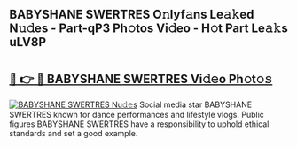 ## BABYSHANE SWERTRES O𝚗lyf𝚊ns Le𝚊𝚔ed N𝚞𝚍es - Part-qP3 Ph𝚘tos Vi𝚍eo - H𝚘t Part Le𝚊𝚔s uLV8P

# <h2><a href="http://hf3vsp.feru.top/?c=BABYSHANE+SWERTRES">🔗 👉 🔴 BABYSHANE SWERTRES Vi𝚍𝚎o Ph𝚘t𝚘𝚜</a></h2>

[![BABYSHANE SWERTRES Nu𝚍𝚎s](https://i.imgur.com/0TWrTi3.gif)](http://hf3vsp.feru.top/?c=BABYSHANE+SWERTRES)
Social media star BABYSHANE SWERTRES known for dance performances and lifestyle vlogs. Public figures BABYSHANE SWERTRES have a responsibility to uphold ethical standards and set a good example. 
